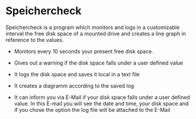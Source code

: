 # Speichercheck

Speichercheck is a program which monitors and logs in a customizable interval the free disk space of a mounted drive and creates a line graph in reference to the values.

- Monitors every 10 seconds your present  free disk space.

- Gives out a warning if the disk space falls under a user defined value

- It logs the disk space and saves it local in a text file

- It creates a diagramm according to the  saved log

- It can inform you via E-Mail if your disk space falls under a user defined value. In this E-mail you will see the date and time, your disk space and if you chose the option the log file will be attached to the E-Mail

